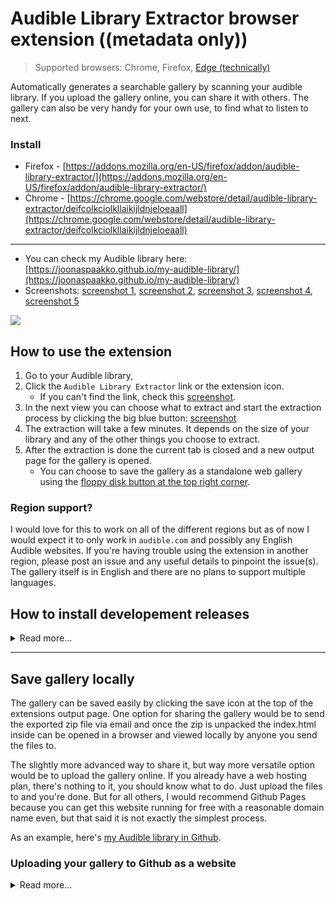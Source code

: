 
# Audible Library Extractor browser extension ((metadata only))

> Supported browsers: Chrome, Firefox, [Edge (technically)](https://www.howtogeek.com/411830/how-to-install-google-chrome-extensions-in-microsoft-edge/)

Automatically generates a searchable gallery by scanning your audible library. If you upload the gallery online, you can share it with others. The gallery can also be very handy for your own use, to find what to listen to next.

### Install
- Firefox - [https://addons.mozilla.org/en-US/firefox/addon/audible-library-extractor/](https://addons.mozilla.org/en-US/firefox/addon/audible-library-extractor/)
- Chrome - [https://chrome.google.com/webstore/detail/audible-library-extractor/deifcolkciolkllaikijldnjeloeaall](https://chrome.google.com/webstore/detail/audible-library-extractor/deifcolkciolkllaikijldnjeloeaall)

_____

- You can check my Audible library here: [https://joonaspaakko.github.io/my-audible-library/](https://joonaspaakko.github.io/my-audible-library/)
- Screenshots: [screenshot 1](https://github.com/joonaspaakko/audible-library-extractor/blob/master/screenshots/audible-library-extractor-screenshot-1.png?raw=true), [screenshot 2](https://github.com/joonaspaakko/audible-library-extractor/blob/master/screenshots/audible-library-extractor-screenshot-2.png?raw=true), [screenshot 3](https://github.com/joonaspaakko/audible-library-extractor/blob/master/screenshots/audible-library-extractor-screenshot-5.png?raw=true), [screenshot 4](https://github.com/joonaspaakko/audible-library-extractor/blob/master/screenshots/audible-library-extractor-screenshot-4.png?raw=true), [screenshot 5](https://github.com/joonaspaakko/audible-library-extractor/blob/master/screenshots/audible-library-extractor-screenshot-3.png?raw=true)


![](https://github.com/joonaspaakko/audible-library-extractor/blob/master/screenshots/audible-library-extractor-screenshot-1.png)

## How to use the extension

1. Go to your Audible library, 
2. Click the `Audible Library Extractor` link or the extension icon.
    - If you can't find the link, check this [screenshot](https://github.com/joonaspaakko/audible-library-extractor/blob/master/screenshots/audible-library-extractor-screenshot-5.png?raw=true).
3. In the next view you can choose what to extract and start the extraction process by clicking the big blue button: [screenshot](https://github.com/joonaspaakko/audible-library-extractor/blob/master/screenshots/audible-library-extractor-screenshot-4.png?raw=true) 
4. The extraction will take a few minutes. It depends on the size of your library and any of the other things you choose to extract.
6. After the extraction is done the current tab is closed and a new output page for the gallery is opened.
    - You can choose to save the gallery as a standalone web gallery using the [floppy disk button at the top right corner](https://github.com/joonaspaakko/audible-library-extractor/blob/master/screenshots/audible-library-extractor-screenshot-2.png?raw=true).

### Region support?

I would love for this to work on all of the different regions but as of now I would expect it to only work in `audible.com` and possibly any English Audible websites. If you're having trouble using the extension in another region, please post an issue and any useful details to pinpoint the issue(s). The gallery itself is in English and there are no plans to support multiple languages.

## How to install developement releases

<details>
  <summary>Read more...</summary>

> These instructions are for [all releases](https://github.com/joonaspaakko/audible-library-extractor/releases) you can find on GitHub.

I would not recommend installing these developement releases, but if you have to, here's how:

### Chrome
  
0. Get the latest audible-library-extractor zip file from the [releases page](https://github.com/joonaspaakko/audible-library-extractor/releases).
1. Go to `chrome://extensions`.
  - Should also be in `Window > Extensions`
2. Turn on the developer mode from the top right
3. Drag the zip file in the browser window to install

### Firefox

> This is a temporary installation that will be gone after a restart.

0. Get the latest audible-library-extractor zip file from the [releases page](https://github.com/joonaspaakko/audible-library-extractor/releases).
1. `Tools > Add-ons`
2. Gear icon on the top right → `Debug Addons`
3. Same spot in the top right `Load Temporary Add-on...`
4. Locate and add the release `.zip` file.

</details>

______	

## Save gallery locally

The gallery can be saved easily by clicking the save icon at the top of the extensions output page. One option for sharing the gallery would be to send the exported zip file via email and once the zip is unpacked the index.html inside can be opened in a browser and viewed locally by anyone you send the files to.

The slightly more advanced way to share it, but way more versatile option would be to upload the gallery online. If you already have a web hosting plan, there's nothing to it, you should know what to do. Just upload the files to and you're done. But for all others, I would recommend Github Pages because you can get this website running for free with a reasonable domain name even, but that said it is not exactly the simplest process.

As an example, here's [my Audible library in Github](https://joonaspaakko.github.io/my-audible-library/).

### Uploading your gallery to Github as a website

<details>
  <summary>Read more...</summary>

This is a fairly complex process if you've never used Github/Git to make repositories, but it is a free way to get your site on the internets, so there's that. The complexity comes mostly from how Git/Github works and what it's mainly for. You don't need to touch any code, it's just a matter of learning how it works and clicking your way through the process._

> Be aware that Github Pages only work on public repositories on the free account. This means that the repository/the files are more freely available than on a more traditional hosting platform. For example the repository for my audible library website I linked to above is accessible from this address [https://github.com/joonaspaakko/my-audible-library](https://github.com/joonaspaakko/my-audible-library). Anyone can clone (fork) this repository and use it as they please. In this instance it shouldn't be a problem because this extension doesn't gather any information that could be used against you in any way.


> If you know how to make a regular repository in Github but haven’t used GitHub Pages before, jump straight to step 3.

1. You need a (free) [github account ](https://github.com/join).
2. For things to not get totally out of hand in terms of complexity, you will definitely want to use the [Github Desktop client](https://desktop.github.com/).
	1. In Github Desktop you first make the repository `File > New repository`, which you can think of as a project folder in your account. The only thing you need to add when creating a new repository is the name for the project, for example I named mine `my-audible-library`.
	2. If you select the project you should see a button that opens the project folder in your computer. Click the button and put the zip file you got from the extension’s gallery in that folder.
		- You need to unpack the zip file here. Then you can remove the zip file.
	3. Now when you open Github Desktop, it should show you that new files were added to the project.
	4. In the bottom left there's `Summary, Description, and Commit to master`. This is where you basically save the changes in your project.
		1. You need to always give summary before you can commit (save). In this case you don't have to be descriptive at all. You can make summary a `-` for all your commits if you want. It doesn’t matter much in this case.
		2. When you click `Commit to master`, you're almost there. The changes are now saved locally, but you then have to upload the files to Github…
		3. Upload the files with the `Push origin` button.
3. So now the Github project repository should be online, but you still need to tell Github that you want this to be a website.
	- Super short instructions: 
		1. Go to the project repository page online and click `Settings`. 
		2. In there you can find a section called `GitHub Pages`. 
		3. Choose `Master branch` in the `Source` dropdown and when that’s done. It should tell you what the website address is, which should be along the lines of `https://YOUR-USERNAME.github.io/YOUR-REPOSITORY-NAME`.
	- You can find more comprehensive instructions [here](https://pages.github.com/). To get the right instructions just select `Project site` and `Start from scratch`. You can skip to step 4 in the Github article.
4. When you've got all this done and the project repository is set as a website, you can share the address with anyone. And to be clear, they don't need a Github account to view the gallery.


**What if I want to upload my updated gallery again?**

1. I assume you have probably run the partial library extraction.
2. Then save the gallery again using the floppy disk icon.
3. Remove all files in your github repository folder on your computer.
4. Extract the new .zip → copy over to the github repository folder.
5. In the Github Desktop client open the audible library project
7. Commit changes
8. Push origin
9. And the website should be online in a couple minutes.

</details>
